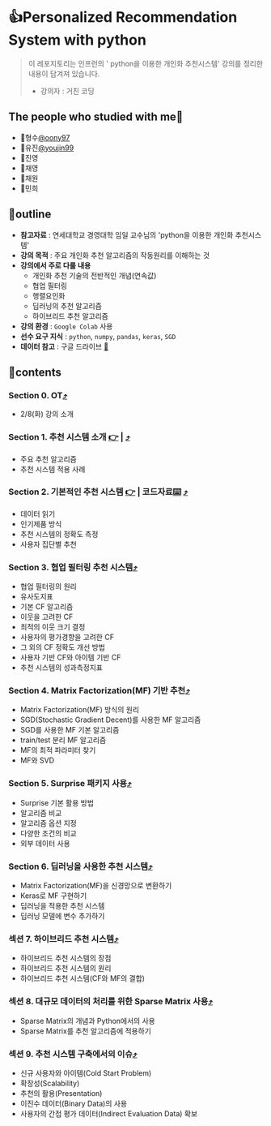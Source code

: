 # 👍Personalized Recommendation System with python

> 이 레포지토리는 인프런의 ' python을 이용한 개인화 추천시스템' 강의를 정리한 내용이 담겨져 있습니다. 
>
> * 강의자 : 거친 코딩

## The people who studied with me🤝

* 🤝형수[@oony97](https://github.com/oony97)
* 🤝유진[@youjin99](https://github.com/youjin99)
* 🤝진영
* 🤝채영
* 🤝채원
* 🤝민희

## 📒outline

* **참고자료** : 연세대학교 경영대학 임일 교수님의  'python을 이용한 개인화 추천시스템'
* **강의 목적** : 주요 개인화 추천 알고리즘의 작동원리를 이해하는 것
* **강의에서 주로 다룰 내용**
  * 개인화 추천 기술의 전반적인 개념(연속값)
  * 협업 필터링
  * 행렬요인화
  * 딥러닝의 추천 알고리즘
  * 하이브리드 추천 알고리즘
* **강의 환경** : `Google Colab` 사용
* **선수 요구 지식** : `python`, `numpy`, `pandas`, `keras`, `SGD`
* **데이터 참고** : 구글 드라이브 [🔗](https://drive.google.com/drive/folders/19gkcIYjA3EjoNrMp9mn8KnZutKoPYLmg?usp=sharing)

## 📑contents<a id="contents"></a>

### Section 0. OT[⤴️](#contents)

* 2/8(화) 강의 소개

### Section 1. 추천 시스템 소개  [👉](./Section01.md)  |  [⤴️](#contents) 

* 주요 추천 알고리즘
* 추천 시스템 적용 사례

### Section 2. 기본적인 추천 시스템 [👉](./Section02.md) | 코드자료[⌨️](./blob/master/RecoSys/Section02.ipynb) [⤴️](#contents)

* 데이터 읽기
* 인기제품 방식
* 추천 시스템의 정확도 측정
* 사용자 집단별 추천

### Section 3. 협업 필터링 추천 시스템[⤴️](#contents)

* 협업 필터링의 원리
* 유사도지표
* 기본 CF 알고리즘
* 이웃을 고려한 CF
* 최적의 이웃 크기 결정
* 사용자의 평가경향을 고려한 CF
* 그 외의 CF 정확도 개선 방법
* 사용자 기반 CF와 아이템 기반 CF
* 추천 시스템의 성과측정지표

### Section 4. Matrix Factorization(MF) 기반 추천[⤴️](#contents)

* Matrix Factorization(MF) 방식의 원리
* SGD(Stochastic Gradient Decent)를 사용한 MF 알고리즘
* SGD를 사용한 MF 기본 알고리즘
* train/test 분리 MF 알고리즘
* MF의 최적 파라미터 찾기
* MF와 SVD

### Section 5. Surprise 패키지 사용[⤴️](#contents)

* Surprise 기본 활용 방법
* 알고리즘 비교
* 알고리즘 옵션 지정
* 다양한 조건의 비교
* 외부 데이터 사용

### Section 6. 딥러닝을 사용한 추천 시스템[⤴️](#contents)

* Matrix Factorization(MF)을 신경망으로 변환하기
* Keras로 MF 구현하기
* 딥러닝을 적용한 추천 시스템
* 딥러닝 모델에 변수 추가하기

### 섹션 7. 하이브리드 추천 시스템[⤴️](#contents)

* 하이브리드 추천 시스템의 장점
* 하이브리드 추천 시스템의 원리
* 하이브리드 추천 시스템(CF와 MF의 결합)

### 섹션 8. 대규모 데이터의 처리를 위한 Sparse Matrix 사용[⤴️](#contents)

* Sparse Matrix의 개념과 Python에서의 사용
* Sparse Matrix를 추천 알고리즘에 적용하기

### 섹션 9. 추천 시스템 구축에서의 이슈[⤴️](#contents)

* 신규 사용자와 아이템(Cold Start Problem)
* 확장성(Scalability)
* 추천의 활용(Presentation)
* 이진수 데이터(Binary Data)의 사용
* 사용자의 간접 평가 데이터(Indirect Evaluation Data) 확보
